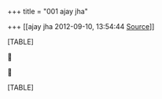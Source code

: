 +++
title = "001 ajay jha"

+++
[[ajay jha	2012-09-10, 13:54:44 [Source](https://groups.google.com/g/bvparishat/c/GAt0ZFg6Q4k)]]



[TABLE]





[TABLE]

